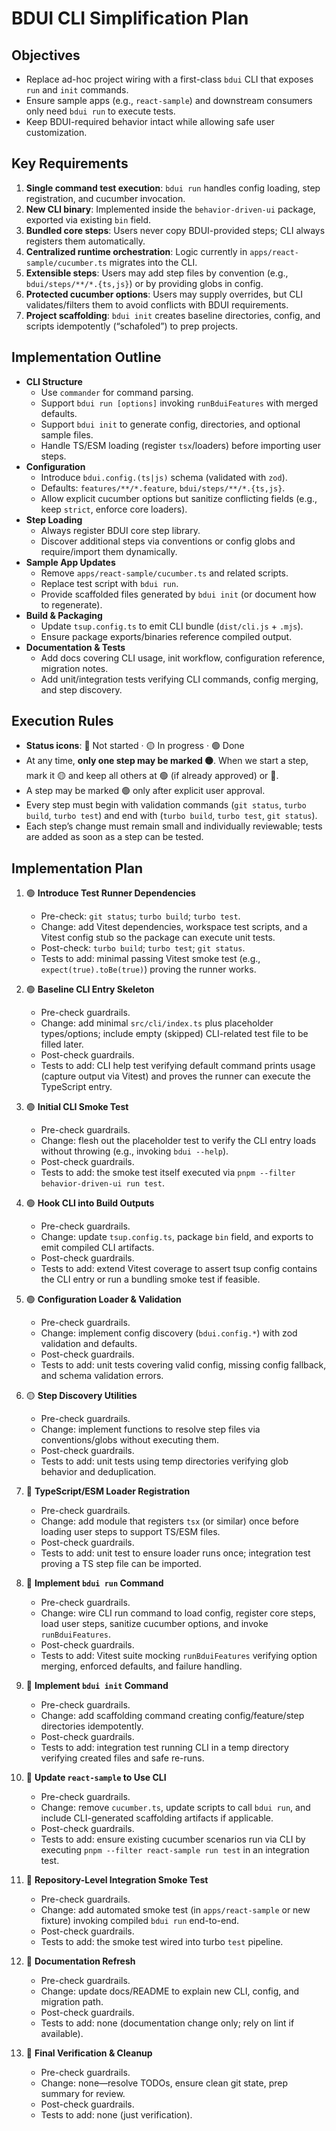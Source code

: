 # BDUI CLI Simplification Plan

## Objectives
- Replace ad-hoc project wiring with a first-class `bdui` CLI that exposes `run` and `init` commands.
- Ensure sample apps (e.g., `react-sample`) and downstream consumers only need `bdui run` to execute tests.
- Keep BDUI-required behavior intact while allowing safe user customization.

## Key Requirements
1. **Single command test execution**: `bdui run` handles config loading, step registration, and cucumber invocation.
2. **New CLI binary**: Implemented inside the `behavior-driven-ui` package, exported via existing `bin` field.
3. **Bundled core steps**: Users never copy BDUI-provided steps; CLI always registers them automatically.
4. **Centralized runtime orchestration**: Logic currently in `apps/react-sample/cucumber.ts` migrates into the CLI.
5. **Extensible steps**: Users may add step files by convention (e.g., `bdui/steps/**/*.{ts,js}`) or by providing globs in config.
6. **Protected cucumber options**: Users may supply overrides, but CLI validates/filters them to avoid conflicts with BDUI requirements.
7. **Project scaffolding**: `bdui init` creates baseline directories, config, and scripts idempotently (“schafoled”) to prep projects.

## Implementation Outline
- **CLI Structure**
  - Use `commander` for command parsing.
  - Support `bdui run [options]` invoking `runBduiFeatures` with merged defaults.
  - Support `bdui init` to generate config, directories, and optional sample files.
  - Handle TS/ESM loading (register `tsx`/loaders) before importing user steps.
- **Configuration**
  - Introduce `bdui.config.(ts|js)` schema (validated with `zod`).
  - Defaults: `features/**/*.feature`, `bdui/steps/**/*.{ts,js}`.
  - Allow explicit cucumber options but sanitize conflicting fields (e.g., keep `strict`, enforce core loaders).
- **Step Loading**
  - Always register BDUI core step library.
  - Discover additional steps via conventions or config globs and require/import them dynamically.
- **Sample App Updates**
  - Remove `apps/react-sample/cucumber.ts` and related scripts.
  - Replace test script with `bdui run`.
  - Provide scaffolded files generated by `bdui init` (or document how to regenerate).
- **Build & Packaging**
  - Update `tsup.config.ts` to emit CLI bundle (`dist/cli.js` + `.mjs`).
  - Ensure package exports/binaries reference compiled output.
- **Documentation & Tests**
  - Add docs covering CLI usage, init workflow, configuration reference, migration notes.
  - Add unit/integration tests verifying CLI commands, config merging, and step discovery.

## Execution Rules
- **Status icons**: 🔴 Not started · 🟡 In progress · 🟢 Done
- At any time, **only one step may be marked 🟡**. When we start a step, mark it 🟡 and keep all others at 🟢 (if already approved) or 🔴.
- A step may be marked 🟢 only after explicit user approval.
- Every step must begin with validation commands (`git status`, `turbo build`, `turbo test`) and end with (`turbo build`, `turbo test`, `git status`).
- Each step’s change must remain small and individually reviewable; tests are added as soon as a step can be tested.

## Implementation Plan

1. 🟢 **Introduce Test Runner Dependencies**
   - Pre-check: `git status`; `turbo build`; `turbo test`.
   - Change: add Vitest dependencies, workspace test scripts, and a Vitest config stub so the package can execute unit tests.
   - Post-check: `turbo build`; `turbo test`; `git status`.
   - Tests to add: minimal passing Vitest smoke test (e.g., `expect(true).toBe(true)`) proving the runner works.

2. 🟢 **Baseline CLI Entry Skeleton**
   - Pre-check guardrails.
   - Change: add minimal `src/cli/index.ts` plus placeholder types/options; include empty (skipped) CLI-related test file to be filled later.
   - Post-check guardrails.
   - Tests to add: CLI help test verifying default command prints usage (capture output via Vitest) and proves the runner can execute the TypeScript entry.

3. 🟢 **Initial CLI Smoke Test**
   - Pre-check guardrails.
   - Change: flesh out the placeholder test to verify the CLI entry loads without throwing (e.g., invoking `bdui --help`).
   - Post-check guardrails.
   - Tests to add: the smoke test itself executed via `pnpm --filter behavior-driven-ui run test`.

4. 🟢 **Hook CLI into Build Outputs**
   - Pre-check guardrails.
   - Change: update `tsup.config.ts`, package `bin` field, and exports to emit compiled CLI artifacts.
   - Post-check guardrails.
   - Tests to add: extend Vitest coverage to assert tsup config contains the CLI entry or run a bundling smoke test if feasible.

5. 🟢 **Configuration Loader & Validation**
   - Pre-check guardrails.
   - Change: implement config discovery (`bdui.config.*`) with zod validation and defaults.
   - Post-check guardrails.
   - Tests to add: unit tests covering valid config, missing config fallback, and schema validation errors.

6. 🟡 **Step Discovery Utilities**
   - Pre-check guardrails.
   - Change: implement functions to resolve step files via conventions/globs without executing them.
   - Post-check guardrails.
   - Tests to add: unit tests using temp directories verifying glob behavior and deduplication.

7. 🔴 **TypeScript/ESM Loader Registration**
   - Pre-check guardrails.
   - Change: add module that registers `tsx` (or similar) once before loading user steps to support TS/ESM files.
   - Post-check guardrails.
   - Tests to add: unit test to ensure loader runs once; integration test proving a TS step file can be imported.

8. 🔴 **Implement `bdui run` Command**
   - Pre-check guardrails.
   - Change: wire CLI run command to load config, register core steps, load user steps, sanitize cucumber options, and invoke `runBduiFeatures`.
   - Post-check guardrails.
   - Tests to add: Vitest suite mocking `runBduiFeatures` verifying option merging, enforced defaults, and failure handling.

9. 🔴 **Implement `bdui init` Command**
   - Pre-check guardrails.
   - Change: add scaffolding command creating config/feature/step directories idempotently.
   - Post-check guardrails.
   - Tests to add: integration test running CLI in a temp directory verifying created files and safe re-runs.

10. 🔴 **Update `react-sample` to Use CLI**
    - Pre-check guardrails.
    - Change: remove `cucumber.ts`, update scripts to call `bdui run`, and include CLI-generated scaffolding artifacts if applicable.
    - Post-check guardrails.
    - Tests to add: ensure existing cucumber scenarios run via CLI by executing `pnpm --filter react-sample run test` in an integration test.

11. 🔴 **Repository-Level Integration Smoke Test**
    - Pre-check guardrails.
    - Change: add automated smoke test (in `apps/react-sample` or new fixture) invoking compiled `bdui run` end-to-end.
    - Post-check guardrails.
    - Tests to add: the smoke test wired into turbo `test` pipeline.

12. 🔴 **Documentation Refresh**
    - Pre-check guardrails.
    - Change: update docs/README to explain new CLI, config, and migration path.
    - Post-check guardrails.
    - Tests to add: none (documentation change only; rely on lint if available).

13. 🔴 **Final Verification & Cleanup**
    - Pre-check guardrails.
    - Change: none—resolve TODOs, ensure clean git state, prep summary for review.
    - Post-check guardrails.
    - Tests to add: none (just verification).

